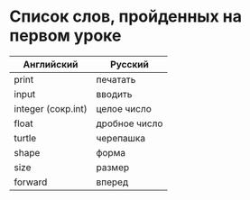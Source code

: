 # Список слов, пройденных на первом уроке

| Английский         | Русский       |
| ------------------ | ------------- |
| print              | печатать      |
| input              | вводить       |
| integer (сокр.int) | целое число   |
| float              | дробное число |
| turtle             | черепашка     |
| shape              | форма         |
| size               | размер        |
| forward            | вперед        |
